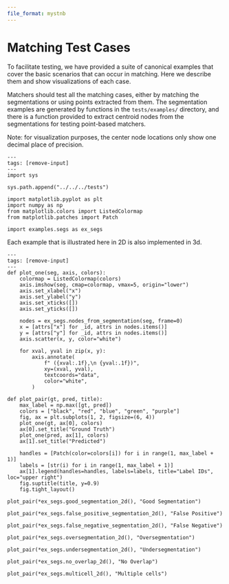 ```yaml
---
file_format: mystnb
---
```

# Matching Test Cases

To facilitate testing, we have provided a suite of canonical
examples that cover the basic scenarios that can occur in matching. Here we describe
them and show visualizations of each case.

Matchers should test all the matching cases, either by matching the segmentations
or using points extracted from them. The segmentation examples are generated by
functions in the `tests/examples/` directory, and there is a function provided to
extract centroid nodes from the segmentations for testing point-based matchers.

Note: for visualization purposes, the center node locations only show one decimal place
of precision.

```{code-cell} ipython3
---
tags: [remove-input]
---
import sys

sys.path.append("../../../tests")

import matplotlib.pyplot as plt
import numpy as np
from matplotlib.colors import ListedColormap
from matplotlib.patches import Patch

import examples.segs as ex_segs
```

Each example that is illustrated here in 2D is also implemented in 3d.


```{code-cell} ipython3
---
tags: [remove-input]
---
def plot_one(seg, axis, colors):
    colormap = ListedColormap(colors)
    axis.imshow(seg, cmap=colormap, vmax=5, origin="lower")
    axis.set_xlabel("x")
    axis.set_ylabel("y")
    axis.set_xticks([])
    axis.set_yticks([])

    nodes = ex_segs.nodes_from_segmentation(seg, frame=0)
    x = [attrs["x"] for _id, attrs in nodes.items()]
    y = [attrs["y"] for _id, attrs in nodes.items()]
    axis.scatter(x, y, color="white")

    for xval, yval in zip(x, y):
        axis.annotate(
            f" ({xval:.1f},\n {yval:.1f})",
            xy=(xval, yval),
            textcoords="data",
            color="white",
        )

def plot_pair(gt, pred, title):
    max_label = np.max([gt, pred])
    colors = ["black", "red", "blue", "green", "purple"]
    fig, ax = plt.subplots(1, 2, figsize=(6, 4))
    plot_one(gt, ax[0], colors)
    ax[0].set_title("Ground Truth")
    plot_one(pred, ax[1], colors)
    ax[1].set_title("Predicted")

    handles = [Patch(color=colors[i]) for i in range(1, max_label + 1)]
    labels = [str(i) for i in range(1, max_label + 1)]
    ax[1].legend(handles=handles, labels=labels, title="Label IDs", loc="upper right")
    fig.suptitle(title, y=0.9)
    fig.tight_layout()
```

```{code-cell} ipython3
plot_pair(*ex_segs.good_segmentation_2d(), "Good Segmentation")
```

```{code-cell} ipython3
plot_pair(*ex_segs.false_positive_segmentation_2d(), "False Positive")
```

```{code-cell} ipython3
plot_pair(*ex_segs.false_negative_segmentation_2d(), "False Negative")
```

```{code-cell} ipython3
plot_pair(*ex_segs.oversegmentation_2d(), "Oversegmentation")
```

```{code-cell} ipython3
plot_pair(*ex_segs.undersegmentation_2d(), "Undersegmentation")
```

```{code-cell} ipython3
plot_pair(*ex_segs.no_overlap_2d(), "No Overlap")
```

```{code-cell} ipython3
plot_pair(*ex_segs.multicell_2d(), "Multiple cells")
```
